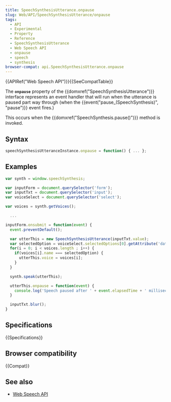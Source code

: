 ```yaml
---
title: SpeechSynthesisUtterance.onpause
slug: Web/API/SpeechSynthesisUtterance/onpause
tags:
  - API
  - Experimental
  - Property
  - Reference
  - SpeechSynthesisUtterance
  - Web Speech API
  - onpause
  - speech
  - synthesis
browser-compat: api.SpeechSynthesisUtterance.onpause
---
```

{{APIRef("Web Speech API")}}{{SeeCompatTable}}

The **`onpause`** property of the
{{domxref("SpeechSynthesisUtterance")}} interface represents an event handler that will
run when the utterance is paused part way through (when the
{{event("pause_(SpeechSynthesis)", "pause")}} event fires.)

This occurs when the {{domxref("SpeechSynthesis.pause()")}} method is invoked.

## Syntax

```js
speechSynthesisUtteranceInstance.onpause = function() { ... };
```

## Examples

```js
var synth = window.speechSynthesis;

var inputForm = document.querySelector('form');
var inputTxt = document.querySelector('input');
var voiceSelect = document.querySelector('select');

var voices = synth.getVoices();

  ...

inputForm.onsubmit = function(event) {
  event.preventDefault();

  var utterThis = new SpeechSynthesisUtterance(inputTxt.value);
  var selectedOption = voiceSelect.selectedOptions[0].getAttribute('data-name');
  for(i = 0; i < voices.length ; i++) {
    if(voices[i].name === selectedOption) {
      utterThis.voice = voices[i];
    }
  }

  synth.speak(utterThis);

  utterThis.onpause = function(event) {
    console.log('Speech paused after ' + event.elapsedTime + ' milliseconds.');
  }

  inputTxt.blur();
}
```

## Specifications

{{Specifications}}

## Browser compatibility

{{Compat}}

## See also

- [Web Speech API](/en-US/docs/Web/API/Web_Speech_API)

